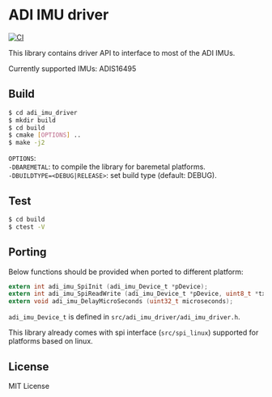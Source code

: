 # ADI IMU driver

[![CI](https://github.com/spalani7/adi_imu_driver/workflows/CI/badge.svg?branch=master)](https://github.com/spalani7/adi_imu_driver/actions)

This library contains driver API to interface to most of the ADI IMUs.

Currently supported IMUs: ADIS16495


## Build
```bash
$ cd adi_imu_driver
$ mkdir build
$ cd build
$ cmake [OPTIONS] ..
$ make -j2
```

`OPTIONS`:  
`-DBAREMETAL`: to compile the library for baremetal platforms.  
`-DBUILDTYPE=<DEBUG|RELEASE>`: set build type (default: DEBUG).  

## Test
```bash
$ cd build
$ ctest -V
```

## Porting
Below functions should be provided when ported to different platform:

```c
extern int adi_imu_SpiInit (adi_imu_Device_t *pDevice);
extern int adi_imu_SpiReadWrite (adi_imu_Device_t *pDevice, uint8_t *txBuf, uint8_t *rxBuf, uint32_t length);
extern void adi_imu_DelayMicroSeconds (uint32_t microseconds);
```
`adi_imu_Device_t` is defined in `src/adi_imu_driver/adi_imu_driver.h`.

This library already comes with spi interface (`src/spi_linux`) supported for platforms based on linux.

## License
MIT License

